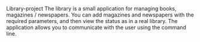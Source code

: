 Library-project
The library is a small application for managing books, magazines / newspapers.
You can add magazines and newspapers with the required parameters, and then view the status as in a real library.
The application allows you to communicate with the user using the command line.
